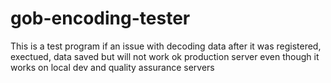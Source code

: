 # gob-encoding-tester
This is a test program if an issue with decoding data after it was registered, exectued, data saved but will not work ok production server even though it works on local dev and quality assurance servers
